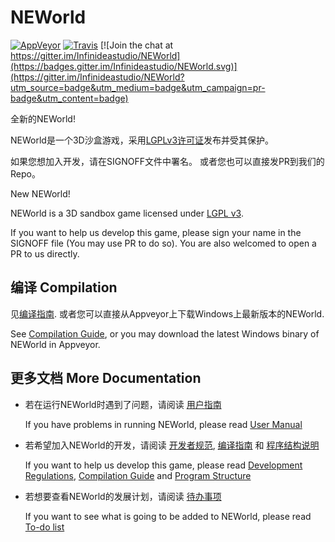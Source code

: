 # NEWorld
[![AppVeyor](https://img.shields.io/appveyor/ci/Infinideastudio/NEWorld/renew.svg?label=Windows)](https://ci.appveyor.com/project/Infinideastudio/NEWorld)
[![Travis](https://img.shields.io/travis/Infinideastudio/NEWorld/renew.svg?label=Linux)](https://travis-ci.org/Infinideastudio/NEWorld)
[![Join the chat at https://gitter.im/Infinideastudio/NEWorld](https://badges.gitter.im/Infinideastudio/NEWorld.svg)](https://gitter.im/Infinideastudio/NEWorld?utm_source=badge&utm_medium=badge&utm_campaign=pr-badge&utm_content=badge)

全新的NEWorld!  

NEWorld是一个3D沙盒游戏，采用[LGPLv3许可证](http://www.gnu.org/licenses/lgpl.html)发布并受其保护。  

如果您想加入开发，请在SIGNOFF文件中署名。  或者您也可以直接发PR到我们的Repo。

New NEWorld!

NEWorld is a 3D sandbox game licensed under [LGPL v3](http://www.gnu.org/licenses/lgpl.html).

If you want to help us develop this game, please sign your name in the SIGNOFF file (You may use PR to do so). You are also welcomed to open a PR to us directly.

## 编译 Compilation
见[编译指南](doc/installation.md). 或者您可以直接从Appveyor上下载Windows上最新版本的NEWorld.

See [Compilation Guide](doc/installation.md), or you may download the latest Windows binary of NEWorld in Appveyor.

## 更多文档 More Documentation

* 若在运行NEWorld时遇到了问题，请阅读 [用户指南](doc/usermanual.md)

  If you have problems in running NEWorld, please read  [User Manual](doc/usermanual.md)

* 若希望加入NEWorld的开发，请阅读 [开发者规范](doc/regulations.md), [编译指南](doc/installation.md) 和 [程序结构说明](doc/structure.md)

  If you want to help us develop this game, please read  [Development Regulations](doc/regulations.md), [Compilation Guide](doc/installation.md) and [Program Structure](doc/structure.md)

* 若想要查看NEWorld的发展计划，请阅读 [待办事项](https://github.com/Infinideastudio/NEWorld/issues/46)

  If you want to see what is going to be added to NEWorld, please read [To-do list](https://github.com/Infinideastudio/NEWorld/issues/46)
